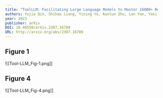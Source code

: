 ```yaml
---
title: "ToolLLM: Facilitating Large Language Models to Master 16000+ Real-world APIs"
authors: Yujia Qin, Shihao Liang, Yining Ye, Kunlun Zhu, Lan Yan, Yaxi Lu, Yankai Lin, Xin Cong, Xiangru Tang, Bill Qian, Sihan Zhao, Runchu Tian, Ruobing Xie, Jie Zhou, Mark Gerstein, Dahai Li, Zhiyuan Liu, Maosong Sun
year: 2023
publisher: arXiv
DOI: 10.48550/arXiv.2307.16789
URL: http://arxiv.org/abs/2307.16789
---
```


## Figure 1
![[Tool-LLM_Fig-1.png]]

## Figure 4
![[Tool-LLM_Fig-4.png]]
